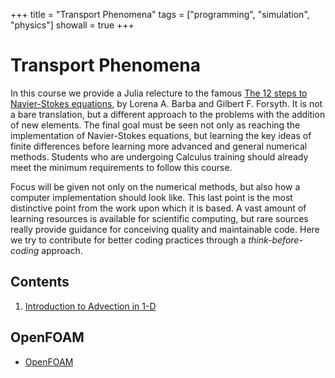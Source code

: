 +++
title   = "Transport Phenomena"
tags    = ["programming", "simulation", "physics"]
showall = true
+++

# Transport Phenomena

In this course we provide a Julia relecture to the famous [The 12 steps to
Navier-Stokes equations](https://jose.theoj.org/papers/10.21105/jose.00021), by
Lorena A. Barba and Gilbert F. Forsyth. It is not a bare translation, but a
different approach to the problems with the addition of new elements. The final
goal must be seen not only as reaching the implementation of Navier-Stokes
equations, but learning the key ideas of finite differences before learning more
advanced and general numerical methods. Students who are undergoing Calculus
training should already meet the minimum requirements to follow this course.

Focus will be given not only on the numerical methods, but also how a computer
implementation should look like. This last point is the most distinctive point
from the work upon which it is based. A vast amount of learning resources is
available for scientific computing, but rare sources really provide guidance for
conceiving quality and maintainable code. Here we try to contribute for better
coding practices through a *think-before-coding* approach.

## Contents

1. [Introduction to Advection in 1-D](001-advection-1d)
<!-- 1. Courant-Friedrichs-Lewy Criterium
1. Stability Analysis of Advection Equation
1. Introduction to Diffusion in 1-D
1. Diffusion-Reaction Equation in 1-D
1. Burguers Equation in 1-D
1. Laplace and Poisson equations
1. Navier-Stokes Equation
1. Introduction to Finite Volume Method
1. Fundamentals of Parallel Computing -->

## OpenFOAM

- [OpenFOAM](../../notes/OpenFOAM/)
